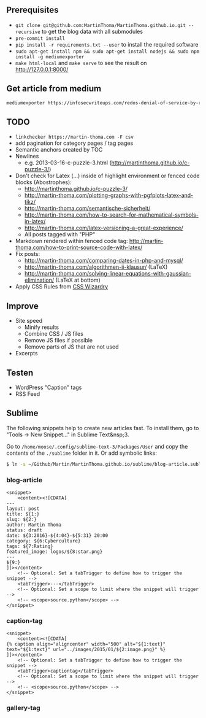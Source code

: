 ## Prerequisites

- `git clone git@github.com:MartinThoma/MartinThoma.github.io.git --recursive` to get the blog data with all submodules
- `pre-commit install`
- `pip install -r requirements.txt --user` to install the required software
- `sudo apt-get install npm && sudo apt-get install nodejs && sudo npm install -g mediumexporter`
- `make html-local` and `make serve` to see the result on http://127.0.0.1:8000/

## Get article from medium

```bash
mediumexporter https://infosecwriteups.com/redos-denial-of-service-by-regex-59c7ffab4880 > 2022-03-07-redos.md
```

## TODO

- `linkchecker https://martin-thoma.com -F csv`
- add pagination for category pages / tag pages
- Semantic anchors created by TOC
- Newlines
    - e.g. 2013-03-16-c-puzzle-3.html (http://martinthoma.github.io/c-puzzle-3/)
- Don't check for Latex ($...$) inside of highlight environment or
  fenced code blocks (Abostrophes):
    - http://martinthoma.github.io/c-puzzle-3/
    - http://martin-thoma.com/plotting-graphs-with-pgfplots-latex-and-tikz/
    - http://martin-thoma.com/semantische-sicherheit/
    - http://martin-thoma.com/how-to-search-for-mathematical-symbols-in-latex/
    - http://martin-thoma.com/latex-versioning-a-great-experience/
    - All posts tagged with "PHP"
- Markdown rendered within fenced code tag: http://martin-thoma.com/how-to-print-source-code-with-latex/
- Fix posts:
    - http://martin-thoma.com/comparing-dates-in-php-and-mysql/
    - http://martin-thoma.com/algorithmen-ii-klausur/ (LaTeX)
    - http://martin-thoma.com/solving-linear-equations-with-gaussian-elimination/ (LaTeX at bottom)
- Apply CSS Rules from [CSS Wizardry](https://github.com/csswizardry/CSS-Guidelines)

## Improve

- Site speed
    - Minify results
    - Combine CSS / JS files
    - Remove JS files if possible
    - Remove parts of JS that are not used
- Excerpts

## Testen

- WordPress "Caption" tags
- RSS Feed


## Sublime

The following snippets help to create new articles fast. To install them, go to
"Tools &rightarrow; New Snippet..." in Sublime&nbsp;Text&nsp;3.

Go to `/home/moose/.config/sublime-text-3/Packages/User` and copy the contents
of the `./sublime` folder in it. Or add symbolic links:

```bash
$ ln -s ~/Github/Martin/MartinThoma.github.io/sublime/blog-article.sublime-snippet /home/moose/.config/sublime-text-3/Packages/User
```

### blog-article

```text
<snippet>
    <content><![CDATA[
---
layout: post
title: ${1:}
slug: ${2:}
author: Martin Thoma
status: draft
date: ${3:2016}-${4:04}-${5:31} 20:00
category: ${6:Cyberculture}
tags: ${7:Rating}
featured_image: logos/${8:star.png}
---
${9:}
]]></content>
    <!-- Optional: Set a tabTrigger to define how to trigger the snippet -->
    <tabTrigger>---</tabTrigger>
    <!-- Optional: Set a scope to limit where the snippet will trigger -->
    <!-- <scope>source.python</scope> -->
</snippet>
```

### caption-tag

```text
<snippet>
    <content><![CDATA[
{% caption align="aligncenter" width="500" alt="${1:text}" text="${1:text}" url="../images/2015/01/${2:image.png}" %}
]]></content>
    <!-- Optional: Set a tabTrigger to define how to trigger the snippet -->
    <tabTrigger>captiontag</tabTrigger>
    <!-- Optional: Set a scope to limit where the snippet will trigger -->
    <!-- <scope>source.python</scope> -->
</snippet>
```

### gallery-tag
